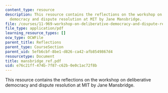 ```yaml
---
content_type: resource
description: This resource contains the reflections on the workshop on deliberative
  democracy and dispute resolution at MIT by Jane Mansbridge.
file: /courses/11-969-workshop-on-deliberative-democracy-and-dispute-resolution-summer-2005/e76c21ff474b7f87c62b0e0c1ac72f8b_mansbridge_ref.pdf
file_type: application/pdf
learning_resource_types: []
ocw_type: OCWFile
parent_title: Reflections
parent_type: CourseSection
parent_uid: 5efb6cbf-8be1-d826-ca42-afb8549867d4
resourcetype: Document
title: mansbridge_ref.pdf
uid: e76c21ff-474b-7f87-c62b-0e0c1ac72f8b
---
```

This resource contains the reflections on the workshop on deliberative democracy and dispute resolution at MIT by Jane Mansbridge.

